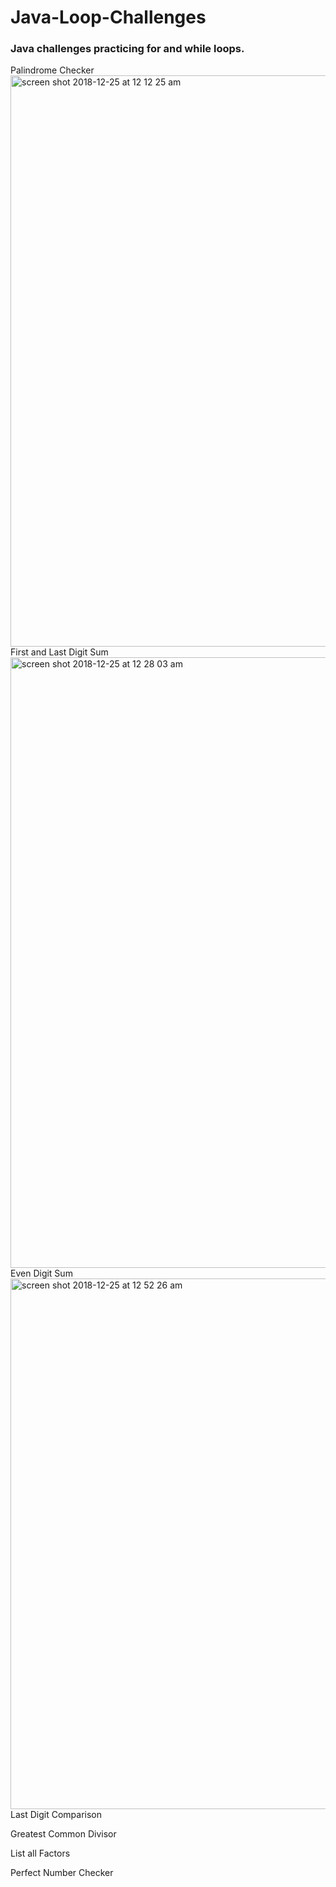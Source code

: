 # Java-Loop-Challenges

### Java challenges practicing for and while loops.


Palindrome Checker
<img width="914" alt="screen shot 2018-12-25 at 12 12 25 am" src="https://user-images.githubusercontent.com/29379185/50420067-46a9ca00-0802-11e9-9d2f-24b8b6083819.png">
First and Last Digit Sum
<img width="977" alt="screen shot 2018-12-25 at 12 28 03 am" src="https://user-images.githubusercontent.com/29379185/50420073-50cbc880-0802-11e9-99c2-aaa6fc74b5ef.png">
Even Digit Sum
<img width="849" alt="screen shot 2018-12-25 at 12 52 26 am" src="https://user-images.githubusercontent.com/29379185/50420077-56291300-0802-11e9-95c3-ff20ee4267a1.png">
Last Digit Comparison

Greatest Common Divisor

List all Factors

Perfect Number Checker
